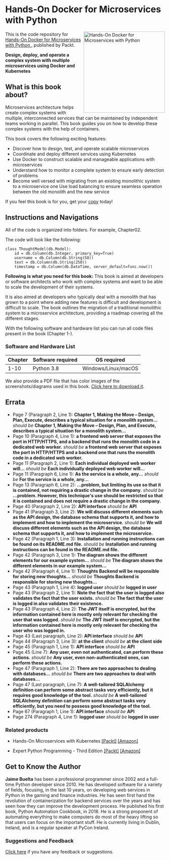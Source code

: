 # Hands-On Docker for Microservices with Python 

<a href="https://www.packtpub.com/web-development/hands-on-docker-for-microservices-with-python?utm_source=github&utm_medium=repository&utm_campaign=9781838823818"><img src="https://www.packtpub.com/media/catalog/product/cache/e4d64343b1bc593f1c5348fe05efa4a6/9/7/9781838823818-original.png" alt="Hands-On Docker for Microservices with Python " height="256px" align="right"></a>

This is the code repository for [Hands-On Docker for Microservices with Python ](https://www.packtpub.com/web-development/hands-on-docker-for-microservices-with-python?utm_source=github&utm_medium=repository&utm_campaign=9781838823818), published by Packt.

**Design, deploy, and operate a complex system with multiple microservices using Docker and Kubernetes**

## What is this book about?
Microservices architecture helps create complex systems with multiple, interconnected services that can be maintained by independent teams working in parallel. This book guides you on how to develop these complex systems with the help of containers.

This book covers the following exciting features:
* Discover how to design, test, and operate scalable microservices 
* Coordinate and deploy different services using Kubernetes 
* Use Docker to construct scalable and manageable applications with microservices 
* Understand how to monitor a complete system to ensure early detection of problems 
* Become well versed with migrating from an existing monolithic system to a microservice one 
Use load balancing to ensure seamless operation between the old monolith and the new service

If you feel this book is for you, get your [copy](https://www.amazon.com/dp/B081CSGDCS) today!

## Instructions and Navigations
All of the code is organized into folders. For example, Chapter02.

The code will look like the following:
```
class ThoughtModel(db.Model):
    id = db.Column(db.Integer, primary_key=True)
    username = db.Column(db.String(50))
    text = db.Column(db.String(250))
    timestamp = db.Column(db.DateTime, server_default=func.now())
```

**Following is what you need for this book:**
This book is aimed at developers or software architects who work with complex systems and want to be able to scale the development of their systems.

It is also aimed at developers who typically deal with a monolith that has grown to a point where adding new features is difficult and development is difficult to scale. The book outlines the migration of a traditional monolithic system to a microservice architecture, providing a roadmap covering all the different stages.

With the following software and hardware list you can run all code files present in the book (Chapter 1-).
### Software and Hardware List
| Chapter | Software required | OS required |
| -------- | ------------------------------------ | ----------------------------------- |
| 1-10 | Python 3.8 | Windows/Linux/macOS |

We also provide a PDF file that has color images of the screenshots/diagrams used in this book. [Click here to download it](https://static.packt-cdn.com/downloads/9781838823818_ColorImages.pdf).

## Errata
* Page 7 (Paragraph 2, Line 1): **Chapter 1, Making the Move – Design, Plan, Execute, describes a typical situation for a monolith system…** _should be_ **Chapter 1, Making the Move – Design, Plan, and Execute, describes a typical situation for a monolith system…** 
* Page 10 (Paragraph 4, Line 1): **a frontend web server that exposes the port in HTTP/HTTPS, and a backend that runs the monolith code in a dedicated web worker.** _should be_ **a frontend web server that exposes the port in HTTP/HTTPS and a backend one that runs the monolith code in a dedicated web worker.**
* Page 11 (Paragraph 2, Line 1): **Each individual deployed web worker will...** _should be_ **Each individually deployed web worker will...**
* Page 11 (Paragraph 6, Line 1): **As the service is a whole, any...** _should be_ **For the service is a whole, any...**
* Page 13 (Paragraph 6, Line 2): **...problem, but limiting its use so that it is contained, not requiring a drastic change in the company.** _should be_ **...problem. However, this technique's use should be restricted so that it is contained and does not require a drastic change in the company.**
* Page 40 (Paragraph 2, Line 2): **API interface** _should be_ **API**
* Page 41 (Paragraph 3, Line 2): **We will discuss different elements such as the API design, the database schema that supports it, and how to implement and how to implement the microservice.** _should be_ **We will discuss different elements such as the API design, the database schema that supports it, and how to implement the microservice.**
* Page 42 (Paragraph 1, Line 3): **Installation and running instructions can be found on its README.md file.** _should be_ **Installation and running instructions can be found in the README.md file.**
* Page 42 (Paragraph 3, Line 1): **The diagram shows the different elements for our example system…** _should be_ **The diagram shows the different elements in our example system…**
* Page 42 (Paragraph 4, Line 1): **Thoughts Backend will be responsible for storing new thoughts…** _should be_ **Thoughts Backend is responsible for storing new thoughts…**
* Page 43 (Paragraph 1, Line 4): **logged user** _should be_ **logged in user**
* Page 43 (Paragraph 2, Line 1): **Note the fact that the user is logged also validates the fact that the user exists.** _should be_ **The fact that the user is logged in also validates their existence.**
* Page 43 (Paragraph 4, Line 2): **The JWT itself is encrypted, but the information contained here is mostly only relevant for checking the user that was logged.** _should be_ **The JWT itself is encrypted, but the information contained here is mostly only relevant for checking the user who was logged in.**
* Page 43 (Last paragraph, Line 2): **API interface** _should be_ **API**
* Page 44 (Paragraph 3, Line 3): **at the client** _should be_ **at the client side**
* Page 45 (Paragraph 1, Line 1): **API interface** _should be_ **API**
* Page 45 (Line 7): **Any user, even not authenticated, can perform these actions.** _should be_ **Any user, even non-authenticated ones, can perform these actions.**
* Page 47 (Paragraph 1, Line 2): **There are two approaches to dealing with databases…** _should be_ **There are two approaches to deal with databases…**
* Page 47 (Last paragraph, Line 7): **A well-tailored SQLAlchemy definition can perform some abstract tasks very efficiently, but it requires good knowledge of the tool.** _should be_ **A well-tailored SQLAlchemy definition can perform some abstract tasks very efficiently, but you need to possess good knowledge of the tool.**
* Page 67 (Paragraph 1, Line 1): **API interface** _should be_ **API**
* Page 274 (Paragraph 4, Line 1): **logged user** _should be_ **logged in user**

### Related products
* Hands-On Microservices with Kubernetes  [[Packt]](https://www.packtpub.com/virtualization-and-cloud/hands-microservices-kubernetes?utm_source=github&utm_medium=repository&utm_campaign=9781789805468) [[Amazon]](https://www.amazon.com/dp/1789805465)

* Expert Python Programming - Third Edition  [[Packt]](https://www.packtpub.com/application-development/expert-python-programming-third-edition?utm_source=github&utm_medium=repository&utm_campaign=9781789808896) [[Amazon]](https://www.amazon.com/dp/1789808898)

## Get to Know the Author
**Jaime Buelta**
has been a professional programmer since 2002 and a full-time Python developer since 2010. He has developed software for a variety of fields, focusing, in the last 10 years, on developing web services in Python in the gaming and finance industries. He has seen first hand the revolution of containerization for backend services over the years and has seen how they can improve the development process. He published his first book, Python Automation Cookbook, in 2018. He is a strong proponent of automating everything to make computers do most of the heavy lifting so that users can focus on the important stuff. He is currently living in Dublin, Ireland, and is a regular speaker at PyCon Ireland.

### Suggestions and Feedback
[Click here](https://docs.google.com/forms/d/e/1FAIpQLSdy7dATC6QmEL81FIUuymZ0Wy9vH1jHkvpY57OiMeKGqib_Ow/viewform) if you have any feedback or suggestions.
